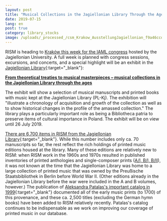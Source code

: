 ```yaml
---
layout: post
title: "Musical Collections in the Jagiellonian Library Through the Ages"
date: 2019-07-15
lang: en
post: true
category: library_stocks
image: /uploads/_processed_/csm_Krakow_AusstellungJagiellonian_f9a46ccdda.png
---
```



RISM is heading to [Kraków this week for the IAML congress](/publications/iaml-congresses/2019.html) hosted by the Jagiellonian University. A full week is planned with congress sessions, excursions, and concerts, and a special highlight will be an exhibit in the [Jagiellonian Library](https://bj.uj.edu.pl/en_GB/start-en){:target="_blank"}:

[**From theoretical treaties to musical masterpieces – musical collections in the Jagiellonian Library through the ages**](http://www.iaml2019.confer.uj.edu.pl/en_GB/programme/exhibition-jagiellonian-library)

The exhibit will show a selection of musical manuscripts and printed books with music kept at the Jagiellonian Library (PL-Kj). The exhibition will "illustrate a chronology of acquisition and growth of the collection as well as to show historical changes in the profile of the amassed collection." The library plays a particularly important role as being a Bibliotheca patria to preserve items of cultural importance in Poland. The exhibit will be on view until 26 July 2019.

[There are 6,700 items in RISM from the Jagiellonian Library](https://opac.rism.info/search?View=rism&siglum=PL-Kj&Language=en){:target="_blank"}. While this number includes only ca. 70 manuscripts so far, the rest reflect the rich holdings of printed music editions housed at the library. Many of these editions are relatively new to RISM: when RISM work in the 1960s and 1970s resulted in published inventories of printed anthologies and single-composer prints ([A/I, B/I, B/II](/publications.html)), it was not known at the time that the Jagiellonian Library was home to a large collection of printed music that was owned by the Preußische Staatsbibliothek in Berlin before World War II. (Other editions already in the Jagiellonian Library before the war were included in the A and B volumes, however.) The publication of [Aleksandra Patalas's important catalog in 1999](https://opac.rism.info/search?id=lit3332&View=rism&Language=en){:target="_blank"} documented all of the early music prints (to 1700) of this provenance, and these ca. 2,500 titles (excluding the German hymn books) have been added to RISM relatively recently. Patalas's catalog continues to be indispensable as we work on improving our coverage of printed music in our database.



<script type="text/javascript">var switchTo5x=true;</script><script type="text/javascript" src="http://w.sharethis.com/button/buttons.js"></script><script type="text/javascript">stLight.options({publisher: "9b601438-1ce1-49d8-bfd7-9cff5df54c17", doNotHash: false, doNotCopy: false, hashAddressBar: false});</script>